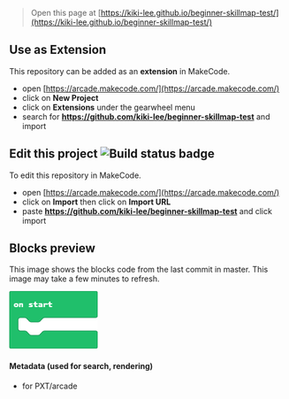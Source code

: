  


> Open this page at [https://kiki-lee.github.io/beginner-skillmap-test/](https://kiki-lee.github.io/beginner-skillmap-test/)

## Use as Extension

This repository can be added as an **extension** in MakeCode.

* open [https://arcade.makecode.com/](https://arcade.makecode.com/)
* click on **New Project**
* click on **Extensions** under the gearwheel menu
* search for **https://github.com/kiki-lee/beginner-skillmap-test** and import

## Edit this project ![Build status badge](https://github.com/kiki-lee/beginner-skillmap-test/workflows/MakeCode/badge.svg)

To edit this repository in MakeCode.

* open [https://arcade.makecode.com/](https://arcade.makecode.com/)
* click on **Import** then click on **Import URL**
* paste **https://github.com/kiki-lee/beginner-skillmap-test** and click import

## Blocks preview

This image shows the blocks code from the last commit in master.
This image may take a few minutes to refresh.

![A rendered view of the blocks](https://github.com/kiki-lee/beginner-skillmap-test/raw/master/.github/makecode/blocks.png)

#### Metadata (used for search, rendering)

* for PXT/arcade
<script src="https://makecode.com/gh-pages-embed.js"></script><script>makeCodeRender("{{ site.makecode.home_url }}", "{{ site.github.owner_name }}/{{ site.github.repository_name }}");</script>
